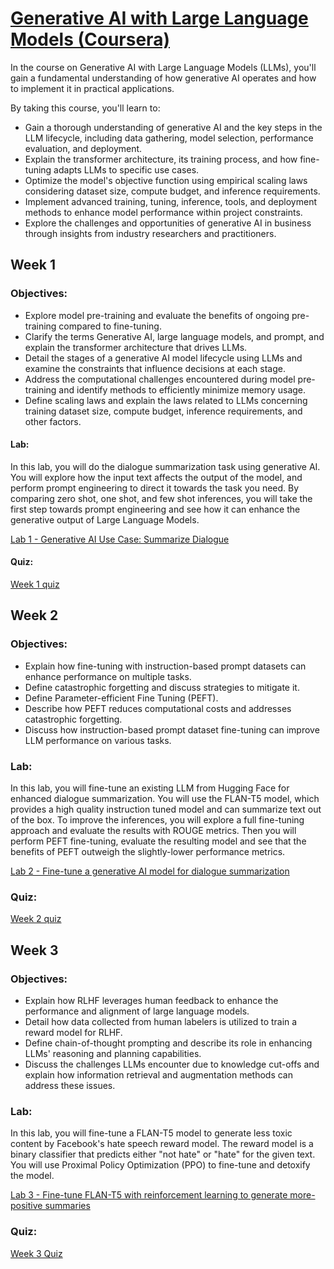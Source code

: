 # [Generative AI with Large Language Models (Coursera)](https://www.deeplearning.ai/courses/generative-ai-with-llms/)
In the course on Generative AI with Large Language Models (LLMs), you'll gain a fundamental understanding of how generative AI operates and how to implement it in practical applications.

By taking this course, you'll learn to:
- Gain a thorough understanding of generative AI and the key steps in the LLM lifecycle, including data gathering, model selection, performance evaluation, and deployment.
- Explain the transformer architecture, its training process, and how fine-tuning adapts LLMs to specific use cases.
- Optimize the model's objective function using empirical scaling laws considering dataset size, compute budget, and inference requirements.
- Implement advanced training, tuning, inference, tools, and deployment methods to enhance model performance within project constraints.
- Explore the challenges and opportunities of generative AI in business through insights from industry researchers and practitioners.


## Week 1

### Objectives:
- Explore model pre-training and evaluate the benefits of ongoing pre-training compared to fine-tuning.
- Clarify the terms Generative AI, large language models, and prompt, and explain the transformer architecture that drives LLMs.
- Detail the stages of a generative AI model lifecycle using LLMs and examine the constraints that influence decisions at each stage.
- Address the computational challenges encountered during model pre-training and identify methods to efficiently minimize memory usage.
- Define scaling laws and explain the laws related to LLMs concerning training dataset size, compute budget, inference requirements, and other factors.

#### Lab:
In this lab, you will do the dialogue summarization task using generative AI. You will explore how the input text affects the output of the model, and perform prompt engineering to direct it towards the task you need. By comparing zero shot, one shot, and few shot inferences, you will take the first step towards prompt engineering and see how it can enhance the generative output of Large Language Models.  

[Lab 1 - Generative AI Use Case: Summarize Dialogue](https://github.com/zanvari/Generative-AI-with-Large-Language-Models/blob/main/Week_1/Lab_1_summarize_dialogue.ipynb)

#### Quiz:
[Week 1 quiz](https://github.com/zanvari/Generative-AI-with-Large-Language-Models/blob/main/Week_1/Week_1_Quiz.md)

## Week 2

### Objectives:
- Explain how fine-tuning with instruction-based prompt datasets can enhance performance on multiple tasks.
- Define catastrophic forgetting and discuss strategies to mitigate it.
- Define Parameter-efficient Fine Tuning (PEFT).
- Describe how PEFT reduces computational costs and addresses catastrophic forgetting.
- Discuss how instruction-based prompt dataset fine-tuning can improve LLM performance on various tasks.

### Lab:
In this lab, you will fine-tune an existing LLM from Hugging Face for enhanced dialogue summarization. You will use the FLAN-T5 model, which provides a high quality instruction tuned model and can summarize text out of the box. To improve the inferences, you will explore a full fine-tuning approach and evaluate the results with ROUGE metrics. Then you will perform PEFT fine-tuning, evaluate the resulting model and see that the benefits of PEFT outweigh the slightly-lower performance metrics.

[Lab 2 - Fine-tune a generative AI model for dialogue summarization](https://github.com/zanvari/Generative-AI-with-Large-Language-Models/blob/main/Week_2/Lab_2_fine_tune_generative_ai_model.ipynb)

### Quiz:
[Week 2 quiz](https://github.com/zanvari/Generative-AI-with-Large-Language-Models/blob/main/Week_2/Week_2_Quiz.md)

## Week 3

### Objectives:
- Explain how RLHF leverages human feedback to enhance the performance and alignment of large language models.
- Detail how data collected from human labelers is utilized to train a reward model for RLHF.
- Define chain-of-thought prompting and describe its role in enhancing LLMs' reasoning and planning capabilities.
- Discuss the challenges LLMs encounter due to knowledge cut-offs and explain how information retrieval and augmentation methods can address these issues.

### Lab:
In this lab, you will fine-tune a FLAN-T5 model to generate less toxic content by Facebook's hate speech reward model. The reward model is a binary classifier that predicts either "not hate" or "hate" for the given text. You will use Proximal Policy Optimization (PPO) to fine-tune and detoxify the model.  

[Lab 3 - Fine-tune FLAN-T5 with reinforcement learning to generate more-positive summaries](https://github.com/zanvari/Generative-AI-with-Large-Language-Models/blob/main/Week_3/Lab_3_fine_tune_model_to_detoxify_summaries.ipynb)

### Quiz:
[Week 3 Quiz](https://github.com/zanvari/Generative-AI-with-Large-Language-Models/blob/main/Week_3/Week_3_Quiz.md)
